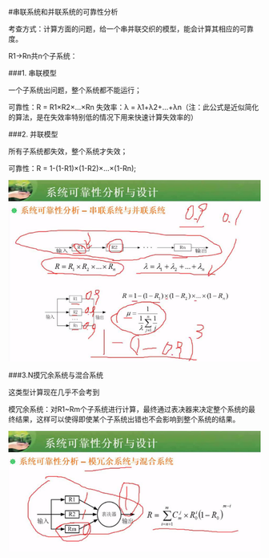 #串联系统和并联系统的可靠性分析

考查方式：计算方面的问题，给一个串并联交织的模型，能会计算其相应的可靠度。

R1->Rn共n个子系统：

###1. 串联模型

一个子系统出问题，整个系统都不能运行；

可靠性：R = R1×R2×...×Rn 
失效率：λ = λ1+λ2+...+λn（注：此公式是近似简化的算法，是在失效率特别低的情况下用来快速计算失效率的）

###2. 并联模型

所有子系统都失效，整个系统才失效；

可靠性：R = 1-(1-R1)×(1-R2)×...×(1-Rn);

![](/imgs/1.2.15-1系统可靠度.png)

###3.N摸冗余系统与混合系统

这类型计算现在几乎不会考到

模冗余系统：对R1~Rm个子系统进行计算，最终通过表决器来决定整个系统的最终结果，这样可以使得即使某个子系统出错也不会影响到整个系统的结果。

![](/imgs/1.2.15-2n模冗余系统.png)

